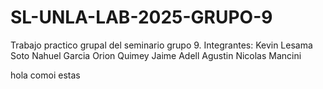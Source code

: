 # SL-UNLA-LAB-2025-GRUPO-9
Trabajo practico grupal del seminario grupo 9.
Integrantes:
Kevin Lesama Soto
Nahuel Garcia
Orion Quimey Jaime Adell
Agustin Nicolas Mancini

hola comoi estas